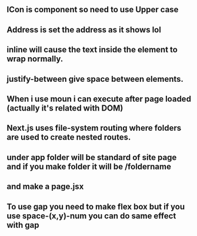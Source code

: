 ## ICon is component so need to use Upper case

## Address is set the address as it shows lol

## inline will cause the text inside the element to wrap normally.

## justify-between give space between elements.

## When i use moun i can execute after page loaded (actually it's related with DOM)

## Next.js uses file-system routing where folders are used to create nested routes.
## under app folder will be standard of site page and if you make folder it will be /foldername
## and make a page.jsx

## To use gap you need to make flex box but if you use space-(x,y)-num you can do same effect with gap